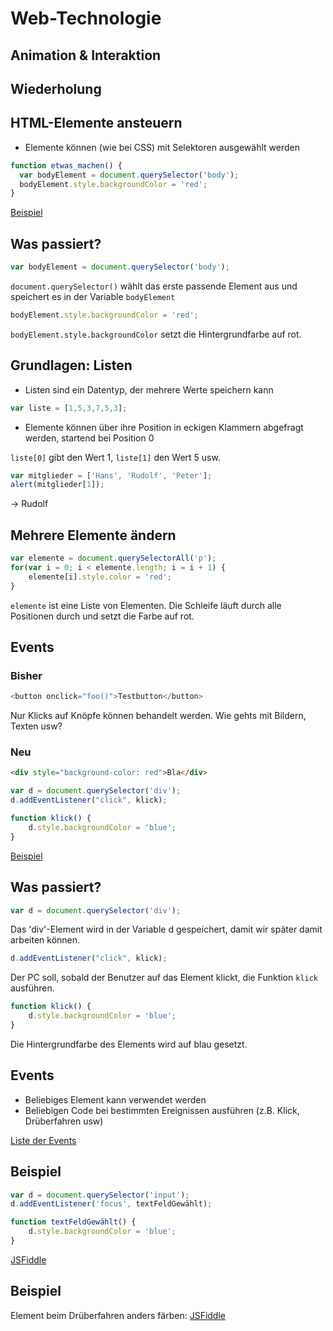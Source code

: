 # Web-Technologie

## Animation & Interaktion



## Wiederholung



## HTML-Elemente ansteuern

* Elemente können (wie bei CSS) mit Selektoren ausgewählt werden

```js
function etwas_machen() {
  var bodyElement = document.querySelector('body');
  bodyElement.style.backgroundColor = 'red';
}
```

[Beispiel](http://jsfiddle.net/6710j3qm/)


## Was passiert?

```js
var bodyElement = document.querySelector('body');
```

`document.querySelector()` wählt das erste passende Element aus und speichert es in der Variable `bodyElement`


```js
bodyElement.style.backgroundColor = 'red';
```

`bodyElement.style.backgroundColor` setzt die Hintergrundfarbe auf rot.



## Grundlagen: Listen

* Listen sind ein Datentyp, der mehrere Werte speichern kann

```js
var liste = [1,5,3,7,5,3];
```

* Elemente können über ihre Position in eckigen Klammern abgefragt werden, startend bei Position 0

`liste[0]` gibt den Wert 1, `liste[1]` den Wert 5 usw.


```js
var mitglieder = ['Hans', 'Rudolf', 'Peter'];
alert(mitglieder[1]);
```

&rarr; Rudolf


## Mehrere Elemente ändern

```js
var elemente = document.querySelectorAll('p');
for(var i = 0; i < elemente.length; i = i + 1) {
    elemente[i].style.color = 'red';
}
```

`elemente` ist eine Liste von Elementen. Die Schleife läuft durch alle Positionen durch und setzt die Farbe auf rot.



## Events

### Bisher

```js
<button onclick="foo()">Testbutton</button>
```

Nur Klicks auf Knöpfe können behandelt werden. Wie gehts mit Bildern, Texten usw?



### Neu

```html
<div style="background-color: red">Bla</div>
```

```js
var d = document.querySelector('div');
d.addEventListener("click", klick);

function klick() {
    d.style.backgroundColor = 'blue';
}
```

[Beispiel](http://jsfiddle.net/q3dp8xs2/)



## Was passiert?

```js
var d = document.querySelector('div');
```

Das 'div'-Element wird in der Variable d gespeichert, damit wir später damit arbeiten können.


```js
d.addEventListener("click", klick);
```

Der PC soll, sobald der Benutzer auf das Element klickt, die Funktion `klick` ausführen.


```js
function klick() {
    d.style.backgroundColor = 'blue';
}
```

Die Hintergrundfarbe des Elements wird auf blau gesetzt.



## Events

* Beliebiges Element kann verwendet werden
* Beliebigen Code bei bestimmten Ereignissen ausführen (z.B. Klick, Drüberfahren usw)

[Liste der Events](https://developer.mozilla.org/en-US/docs/Web/Reference/Events)



## Beispiel

```js
var d = document.querySelector('input');
d.addEventListener('focus', textFeldGewählt);

function textFeldGewählt() {
    d.style.backgroundColor = 'blue';
}
```

[JSFiddle](http://jsfiddle.net/5o9ywu2o/)



## Beispiel

Element beim Drüberfahren anders färben: [JSFiddle](http://jsfiddle.net/at8b5vz1/)